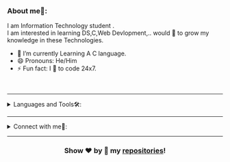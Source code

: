 

### About me🧑:
I am Information Technology student .<br/>
I am interested in learning DS,C,Web Devlopment,.. would 💖 to grow my knowledge in these Technologies.


- 🔭 I’m currently Learning A C language.
- 😄 Pronouns: He/Him
- ⚡ Fun fact: I 💖 to code 24x7.

<br/>

---

<details>
<summary>
Languages and Tools🛠:
</summary>
  <br/>

<code><img height="20" src="https://cdn.iconscout.com/icon/free/png-512/c-programming-569564.png"></code>


</details>

---


<details>
<summary> Connect with me🤝: </summary>  

<br/>


<a href="https://github.com/Lathiya-parth/Lathiya-parth">
  <img align="left" alt="Dave's Github" width="22px" src="https://upload.wikimedia.org/wikipedia/commons/thumb/a/ae/Github-desktop-logo-symbol.svg/1024px-Github-desktop-logo-symbol.svg.png" />
</a>





<a href="https://www.linkedin.com/in/parth-lathiya-5b171a242">
  <img align="left" alt="Dave's Linkdein" width="22px" src="https://cdn3.iconfinder.com/data/icons/inficons/512/linkedin.png" />
</a>

<br/>

</details>

---



<div align="center">
  

### Show ❤️ by 🌟 my [repositories](https://github.com/Lathiya-parth?tab=repositories)!

</div>

